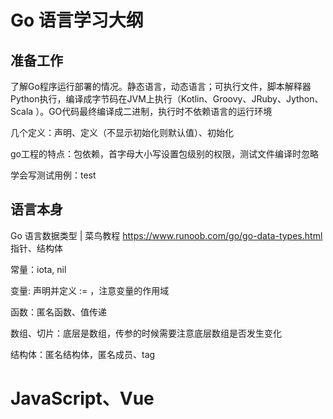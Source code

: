# Go 语言学习大纲

## 准备工作

了解Go程序运行部署的情况。静态语言，动态语言；可执行文件，脚本解释器Python执行，编译成字节码在JVM上执行（Kotlin、Groovy、JRuby、Jython、Scala ）。GO代码最终编译成二进制，执行时不依赖语言的运行环境

几个定义：声明、定义（不显示初始化则默认值）、初始化

go工程的特点：包依赖，首字母大小写设置包级别的权限，测试文件编译时忽略

学会写测试用例：test

## 语言本身

Go 语言数据类型 | 菜鸟教程  https://www.runoob.com/go/go-data-types.html
    指针、结构体

常量：iota, nil 

变量: 声明并定义 := ，注意变量的作用域

函数：匿名函数、值传递

数组、切片：底层是数组，传参的时候需要注意底层数组是否发生变化

结构体：匿名结构体，匿名成员、tag

# JavaScript、Vue
